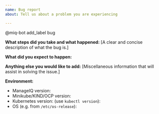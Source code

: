 ```yaml
---
name: Bug report
about: Tell us about a problem you are experiencing

---
```


@miq-bot add_label bug

**What steps did you take and what happened:**
[A clear and concise description of what the bug is.]


**What did you expect to happen:**


**Anything else you would like to add:**
[Miscellaneous information that will assist in solving the issue.]


**Environment:**

- ManageIQ version:
- Minikube/KIND/OCP version:
- Kubernetes version: (use `kubectl version`):
- OS (e.g. from `/etc/os-release`):
